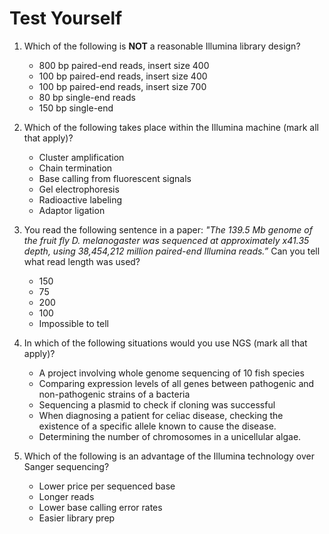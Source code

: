 # Test Yourself
1. Which of the following is **NOT** a reasonable Illumina library design?
   * 800 bp paired-end reads, insert size 400
   * 100 bp paired-end reads, insert size 400
   * 100 bp paired-end reads, insert size 700
   * 80 bp single-end reads
   * 150 bp single-end

2. Which of the following takes place within the Illumina machine (mark all that apply)?
   * Cluster amplification
   * Chain termination
   * Base calling from fluorescent signals
   * Gel electrophoresis
   * Radioactive labeling
   * Adaptor ligation

3. You read the following sentence in a paper: *"The 139.5 Mb genome of the fruit fly D. melanogaster was sequenced at approximately x41.35 depth, using 38,454,212 million paired-end Illumina reads.”* Can you tell what read length was used?
   * 150
   * 75
   * 200
   * 100
   * Impossible to tell

4. In which of the following situations would you use NGS (mark all that apply)?
   * A project involving whole genome sequencing of 10 fish species
   * Comparing expression levels of all genes between pathogenic and non-pathogenic strains of a bacteria
   * Sequencing a plasmid to check if cloning was successful
   * When diagnosing a patient for celiac disease, checking the existence of a specific allele known to cause the disease.
   * Determining the number of chromosomes in a unicellular algae.

5. Which of the following is an advantage of the Illumina technology over Sanger sequencing?
   * Lower price per sequenced base
   * Longer reads
   * Lower base calling error rates
   * Easier library prep
